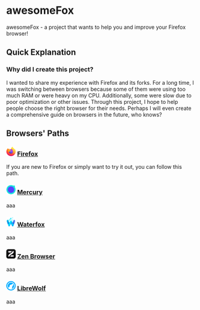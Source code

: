 # awesomeFox
awesomeFox - a project that wants to help you and improve your Firefox browser!

## Quick Explanation
### Why did I create this project?
I wanted to share my experience with Firefox and its forks. For a long time, I was switching between browsers because some of them were using too much RAM or were heavy on my CPU. Additionally, some were slow due to poor optimization or other issues. Through this project, I hope to help people choose the right browser for their needs. Perhaps I will even create a comprehensive guide on browsers in the future, who knows?

## Browsers' Paths
### <img src="https://raw.githubusercontent.com/techplayz32/awesomeFox/refs/heads/main/images/Firefox_logo%2C_2019.svg.png" height=25 width=25> [Firefox](https://google.com)
If you are new to Firefox or simply want to try it out, you can follow this path.
### <img src="https://raw.githubusercontent.com/techplayz32/awesomeFox/refs/heads/main/images/Mercury_256.png" height=25 width=25> [Mercury](https://google.com)
aaa
### <img src="https://raw.githubusercontent.com/techplayz32/awesomeFox/refs/heads/main/images/Waterfox_logo_2019.svg.png" height=25 width=25> [Waterfox](https://google.com)
aaa
### <img src="https://raw.githubusercontent.com/techplayz32/awesomeFox/refs/heads/main/images/zen-black.png" height=25 width=25> [Zen Browser](https://google.com)
aaa
### <img src="https://raw.githubusercontent.com/techplayz32/awesomeFox/refs/heads/main/images/LibreWolf_icon.svg.png" height=25 width=25> [LibreWolf](https://google.com)
aaa
